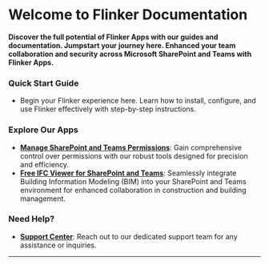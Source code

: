 # Welcome to Flinker Documentation

**Discover the full potential of Flinker Apps with our guides and documentation. Jumpstart your journey here. Enhanced your team collaboration and security across Microsoft SharePoint and Teams with Flinker Apps.**

### Quick Start Guide
- Begin your Flinker experience here. Learn how to install, configure, and use Flinker effectively with step-by-step instructions.

### Explore Our Apps
- **[Manage SharePoint and Teams Permissions](https://appsource.microsoft.com/de-de/product/office/WA200007197)**: Gain comprehensive control over permissions with our robust tools designed for precision and efficiency.
- **[Free IFC Viewer for SharePoint and Teams](https://appsource.microsoft.com/de-de/product/office/wa200006238)**: Seamlessly integrate Building Information Modeling (BIM) into your SharePoint and Teams environment for enhanced collaboration in construction and building management.
### Need Help?
- **[Support Center](mailto:support@flinker.app)**: Reach out to our dedicated support team for any assistance or inquiries.

---
